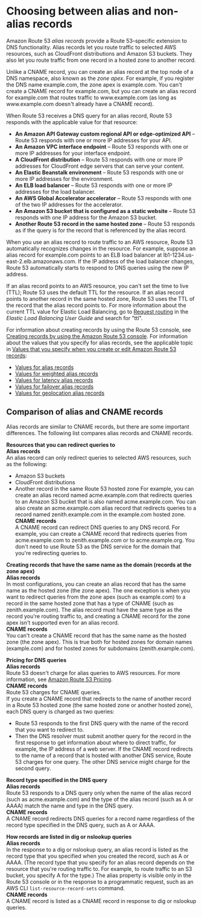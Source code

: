 # Choosing between alias and non\-alias records<a name="resource-record-sets-choosing-alias-non-alias"></a>

Amazon Route 53 *alias records* provide a Route 53–specific extension to DNS functionality\. Alias records let you route traffic to selected AWS resources, such as CloudFront distributions and Amazon S3 buckets\. They also let you route traffic from one record in a hosted zone to another record\. 

Unlike a CNAME record, you can create an alias record at the top node of a DNS namespace, also known as the *zone apex*\. For example, if you register the DNS name example\.com, the zone apex is example\.com\. You can't create a CNAME record for example\.com, but you can create an alias record for example\.com that routes traffic to www\.example\.com \(as long as www\.example\.com doesn't already have a CNAME record\)\.

When Route 53 receives a DNS query for an alias record, Route 53 responds with the applicable value for that resource:
+ **An Amazon API Gateway custom regional API or edge\-optimized API** – Route 53 responds with one or more IP addresses for your API\.
+ **An Amazon VPC interface endpoint** – Route 53 responds with one or more IP addresses for your interface endpoint\.
+ **A CloudFront distribution** – Route 53 responds with one or more IP addresses for CloudFront edge servers that can serve your content\.
+ **An Elastic Beanstalk environment** – Route 53 responds with one or more IP addresses for the environment\.
+ **An ELB load balancer** – Route 53 responds with one or more IP addresses for the load balancer\. 
+ **An AWS Global Accelerator accelerator** – Route 53 responds with one of the two IP addresses for the accelerator\. 
+ **An Amazon S3 bucket that is configured as a static website** – Route 53 responds with one IP address for the Amazon S3 bucket\.
+ **Another Route 53 record in the same hosted zone** – Route 53 responds as if the query is for the record that is referenced by the alias record\.

When you use an alias record to route traffic to an AWS resource, Route 53 automatically recognizes changes in the resource\. For example, suppose an alias record for example\.com points to an ELB load balancer at lb1\-1234\.us\-east\-2\.elb\.amazonaws\.com\. If the IP address of the load balancer changes, Route 53 automatically starts to respond to DNS queries using the new IP address\.

If an alias record points to an AWS resource, you can't set the time to live \(TTL\); Route 53 uses the default TTL for the resource\. If an alias record points to another record in the same hosted zone, Route 53 uses the TTL of the record that the alias record points to\. For more information about the current TTL value for Elastic Load Balancing, go to [Request routing](https://docs.aws.amazon.com/elasticloadbalancing/latest/userguide/how-elastic-load-balancing-works.html#request-routing) in the *Elastic Load Balancing User Guide* and search for "ttl"\.

For information about creating records by using the Route 53 console, see [Creating records by using the Amazon Route 53 console](resource-record-sets-creating.md)\. For information about the values that you specify for alias records, see the applicable topic in [Values that you specify when you create or edit Amazon Route 53 records](resource-record-sets-values.md):
+ [Values for alias records](resource-record-sets-values-alias.md)
+ [Values for weighted alias records](resource-record-sets-values-weighted-alias.md)
+ [Values for latency alias records](resource-record-sets-values-latency-alias.md)
+ [Values for failover alias records](resource-record-sets-values-failover-alias.md)
+ [Values for geolocation alias records](resource-record-sets-values-geo-alias.md)

## Comparison of alias and CNAME records<a name="resource-record-sets-choosing-alias-non-alias-comparison"></a>

Alias records are similar to CNAME records, but there are some important differences\. The following list compares alias records and CNAME records\.

**Resources that you can redirect queries to**    
**Alias records**  
An alias record can only redirect queries to selected AWS resources, such as the following:  
+ Amazon S3 buckets
+ CloudFront distributions
+ Another record in the same Route 53 hosted zone
For example, you can create an alias record named acme\.example\.com that redirects queries to an Amazon S3 bucket that is also named acme\.example\.com\. You can also create an acme\.example\.com alias record that redirects queries to a record named zenith\.example\.com in the example\.com hosted zone\.  
**CNAME records**  
A CNAME record can redirect DNS queries to any DNS record\. For example, you can create a CNAME record that redirects queries from acme\.example\.com to zenith\.example\.com or to acme\.example\.org\. You don't need to use Route 53 as the DNS service for the domain that you're redirecting queries to\.

**Creating records that have the same name as the domain \(records at the zone apex\)**    
**Alias records**  
In most configurations, you can create an alias record that has the same name as the hosted zone \(the zone apex\)\. The one exception is when you want to redirect queries from the zone apex \(such as example\.com\) to a record in the same hosted zone that has a type of CNAME \(such as zenith\.example\.com\)\. The alias record must have the same type as the record you're routing traffic to, and creating a CNAME record for the zone apex isn't supported even for an alias record\.  
**CNAME records**  
You can't create a CNAME record that has the same name as the hosted zone \(the zone apex\)\. This is true both for hosted zones for domain names \(example\.com\) and for hosted zones for subdomains \(zenith\.example\.com\)\.

**Pricing for DNS queries**    
**Alias records**  
Route 53 doesn't charge for alias queries to AWS resources\. For more information, see [Amazon Route 53 Pricing](https://aws.amazon.com/route53/pricing/)\.  
**CNAME records**  
Route 53 charges for CNAME queries\.  
If you create a CNAME record that redirects to the name of another record in a Route 53 hosted zone \(the same hosted zone or another hosted zone\), each DNS query is charged as two queries:  
+ Route 53 responds to the first DNS query with the name of the record that you want to redirect to\.
+ Then the DNS resolver must submit another query for the record in the first response to get information about where to direct traffic, for example, the IP address of a web server\.
If the CNAME record redirects to the name of a record that is hosted with another DNS service, Route 53 charges for one query\. The other DNS service might charge for the second query\.

**Record type specified in the DNS query**    
**Alias records**  
Route 53 responds to a DNS query only when the name of the alias record \(such as acme\.example\.com\) and the type of the alias record \(such as A or AAAA\) match the name and type in the DNS query\.  
**CNAME records**  
A CNAME record redirects DNS queries for a record name regardless of the record type specified in the DNS query, such as A or AAAA\.

**How records are listed in dig or nslookup queries**    
**Alias records**  
In the response to a dig or nslookup query, an alias record is listed as the record type that you specified when you created the record, such as A or AAAA\. \(The record type that you specify for an alias record depends on the resource that you're routing traffic to\. For example, to route traffic to an S3 bucket, you specify A for the type\.\) The alias property is visible only in the Route 53 console or in the response to a programmatic request, such as an AWS CLI `list-resource-record-sets` command\.  
**CNAME records**  
A CNAME record is listed as a CNAME record in response to dig or nslookup queries\.